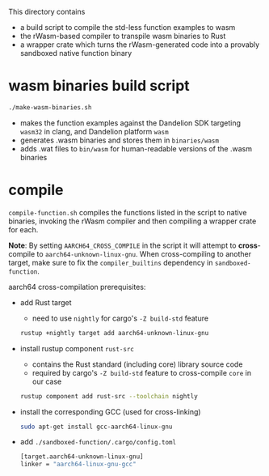  This directory contains

- a build script to compile the std-less function examples to wasm
- the rWasm-based compiler to transpile wasm binaries to Rust
- a wrapper crate which turns the rWasm-generated code into a provably sandboxed native function binary

# wasm binaries build script

```bash
./make-wasm-binaries.sh
```

- makes the function examples against the Dandelion SDK targeting `wasm32` in clang, and Dandelion platform `wasm`
- generates .wasm binaries and stores them in `binaries/wasm`
- adds .wat files to `bin/wasm` for human-readable versions of the .wasm binaries

# compile

`compile-function.sh` compiles the functions listed in the script to native binaries, invoking the rWasm compiler and then compiling a wrapper crate for each.

**Note**: By setting `AARCH64_CROSS_COMPILE` in the script it will attempt to **cross**-compile to `aarch64-unknown-linux-gnu`. When cross-compiling to another target, make sure to fix the `compiler_builtins` dependency in `sandboxed-function`.

aarch64 cross-compilation prerequisites:

- add Rust target
    - need to use `nightly` for cargo's `-Z build-std` feature
    
    ```bash
    rustup +nightly target add aarch64-unknown-linux-gnu
    ```
- install rustup component `rust-src`
    - contains the Rust standard (including core) library source code
    - required by cargo's `-Z build-std` feature to cross-compile `core` in our case
    
    ```bash
    rustup component add rust-src --toolchain nightly
    ```
- install the corresponding GCC (used for cross-linking)
    
    ```bash
    sudo apt-get install gcc-aarch64-linux-gnu
    ```
- add `./sandboxed-function/.cargo/config.toml`
    
    ```bash
    [target.aarch64-unknown-linux-gnu]
    linker = "aarch64-linux-gnu-gcc"
    ```